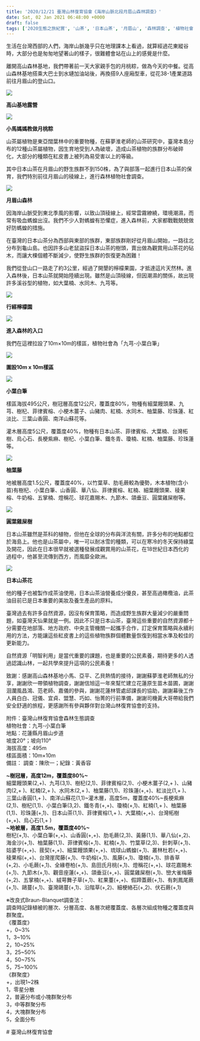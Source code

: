 ```yaml
---
title: '2020/12/21 臺灣山林復育協會《海岸山脈北段月眉山森林調查》'
date: Sat, 02 Jan 2021 06:48:00 +0000
draft: false
tags: ['2020生態之旅紀實', '山茶', '日本山茶', '月眉山', '森林調查', '植物社會', '樣區', '活動訊息', '海岸山脈', '臺灣山林復育協會']
---
```


生活在台灣西部的人們，海岸山脈幾乎只在地理課本上看過，就算經過花東縱谷時，大部分也是匆匆地望著山的樣子，很難體會站在山上的感覺是什麼。

離開高山森林基地，我們帶著前一天大家親手包的月桃粽，做為今天的中餐。從高山森林基地搭乘大巴士到水璉加油站後，再換搭9人座廂型車，從花38-1產業道路前往月眉山的登山口。

![](https://www.reforestation.tw/wp-content/uploads/2021/01/134342621_3965402190146058_2949830550251763431_n.jpg)

**高山基地露營**

![](https://www.reforestation.tw/wp-content/uploads/2021/01/133729877_3965402456812698_2266147719163944_o.jpg)

**小馬媽媽教做月桃粽**

山茶屬植物是東亞闊葉林中的重要物種，在蘇夢淮老師的山茶研究中，臺灣本島分布的12種山茶屬植物，因生育地受到人為破壞，造成山茶植物的族群分布破碎化，大部分的種類在紅皮書上被列為易受害以上的等級。

其中日本山茶在月眉山的野生族群不到150株，為了與部落一起進行日本山茶的保育，我們特別前往月眉山的稜線上，進行森林植物社會調查。

![](https://www.reforestation.tw/wp-content/uploads/2021/01/134972713_3965402576812686_3013860887190232816_o.jpg)

**月眉山森林**

因海岸山脈受到東北季風的影響，以致山頂稜線上，經常雲霧繚繞，環境潮濕，而常有吸血螞蝗出沒。我們不少人對螞蝗有恐懼症，進入森林前，大家都戰戰兢兢做好防螞蝗的措施。

在臺灣的日本山茶分為西部與東部的族群，東部族群剛好從月眉山開始，一路往北分布到龜山島。也因許多山老鼠盜採日本山茶的樹頭，賣出做為觀賞用山茶花的砧木，而讓大棵個體不斷減少，使野生族群的恢復更為困難！

我們從登山口一路走了約3公里，經過了開墾的檸檬果園，才抵達這片天然林。進入森林後，日本山茶就開始陸續出現。雖然是山頂稜線，但因潮濕的關係，故出現許多溪谷型的植物，如大葉楠、水同木、九芎等。

![](https://www.reforestation.tw/wp-content/uploads/2021/01/29448D28-E08E-4BB3-A097-F35C3BF0A8C2.jpg)

**行經檸檬園**

![](https://www.reforestation.tw/wp-content/uploads/2021/01/31D63006-A76A-422B-BC8C-AF94252EE4FD.jpg)

**進入森林的入口**

我們在這裡拉設了10m×10m的樣區，植物社會為「九芎-小葉白筆」

![](https://www.reforestation.tw/wp-content/uploads/2021/01/134972719_3965402590146018_9192590477380606352_o.jpg)

**圍設10m x 10m樣區**

![](https://www.reforestation.tw/wp-content/uploads/2021/01/135208288_3965402430146034_2623671833378048375_o.jpg)

**小葉白筆**

樣區海拔495公尺，樹冠層高度12公尺，覆蓋度80%，物種有細葉饅頭果、九芎、樹杞、菲律賓榕、小梗木薑子、山豬肉、紅楠、水同木、柚葉藤、珍珠蓮、紅淡比、三葉山香圓、南洋山蘇花等。

灌木層高度5公尺，覆蓋度40%，物種有日本山茶、菲律賓榕、大葉楠、台灣柘樹、烏心石、長梗紫麻、樹杞、小葉白筆、鐵冬青、瓊楠、紅楠、柚葉藤、珍珠蓮等。

![](https://www.reforestation.tw/wp-content/uploads/2021/01/柚葉藤.jpg)

**柚葉藤**

地被層高度1.5公尺，覆蓋度40%，以竹葉草、肋毛蕨較為優勢，木本植物(含小苗)有樹杞、小葉白筆、山香圓、華八仙、菲律賓榕、紅楠、細葉饅頭果、稜果榕、牛奶榕、五掌楠、燈稱花、球花嘉賜木、九節木、頜垂豆、圓葉雞屎樹等。

![](https://www.reforestation.tw/wp-content/uploads/2021/01/圓葉雞屎樹.jpg)

**圓葉雞屎樹**

日本山茶雖然是茶科的植物，但他在全球的分布與洋流有關，許多分布的地點都位於海島上。他也是山茶屬中，唯一可以耐冰雪的種類，可以在寒冷的冬天保持綠葉及開花，因此在日本很早就被選種發展成觀賞用的山茶花，在18世紀日本西化的過程中，他甚至流傳到西方，而風靡全歐洲。

![](https://www.reforestation.tw/wp-content/uploads/2021/01/134355013_3965402550146022_7096833853614528899_o.jpg)

**日本山茶花**

他的種子也被製作成茶油使用，日本山茶油營養成分優良，甚至高過橄欖油，此茶油目前已是日本重要的美妝及養生產品的原料。

臺灣過去有許多自然資源，因沒有保育策略，而造成野生族群大量減少的嚴重問題，如臺灣天仙果就是一例。因此不只是日本山茶，臺灣這些重要的自然資源都十分需要在地部落、地方政府、中央主管機關一起攜手合作，訂定保育策略與永續利用的方法，方能讓這些紅皮書上的這些植物族群個體數量恢復到相當水準及較佳的更新能力。

自然資源「明智利用」是當代重要的課題，也是重要的公民素養，期待更多的人透過認識山林，一起共學來提升這項的公民素養！

致謝：感謝高山森林基地小馬、亞平、乙貝熱情的接待，謝謝蘇夢淮老師無私的分享，謝謝欣一帶領植物調查，謝謝信旭這一年來幫忙建立花蓮原生苗木苗圃，謝謝洄瀾風昌鴻、范老師、嘉儀的參與，謝謝花蓮林管處邱課長的協助，謝謝幕後工作人員白白、冠儀、宜貞、盟慧、巧如、怡菁的行前準備，謝謝司機黃大哥帶給我們安全舒適的旅程，更感謝所有參與夥伴對台灣山林復育協會的支持。

附件：臺灣山林復育協會森林生態調查  
植物社會：九芎-小葉白筆  
地點：花蓮縣月眉山步道  
坡度20°；坡向110°  
海拔高度：495m  
樣區面積：10m×10m  
備註： 調查：陳欣一；紀錄：黃香容  
  
**~樹冠層，高度12m，覆蓋度80%~**  
細葉饅頭果(2,+)、九芎(3,1)、樹杞(2,1)、菲律賓榕(2,1)、小梗木薑子(2,+ )、山豬肉(2,+ )、紅楠(2,+ )、水同木(2,+ )、柚葉藤(1,1)、珍珠蓮(+,+)、紅淡比(1,+ )、三葉山香圓(1,+ )、南洋山蘇花(1,1)~灌木層，高度5m，覆蓋度40%~長梗紫麻(2,1)、樹杞(1,1)、小葉白筆(3,2)、鐵冬青(+,+)、瓊楠(+,1)、紅楠(1,+ )、柚葉藤(1,1)、珍珠蓮(+,1)、日本山茶(1,1)、菲律賓榕(1,+ )、大葉楠(+,+)、台灣柘樹(+,+)、烏心石(1,+ )  
**~地被層，高度1.5m，覆蓋度40%~**  
樹杞(+,1)、小葉白筆(+,+)、山香圓(+,+)、肋毛蕨(2,3)、黃藤(1,1)、華八仙(+,2)、海金沙(+,1)、柚葉藤(1,1)、菲律賓榕(+,1)、紅楠(+,1)、竹葉草(2,3)、針刺草(+,1)、姑婆芋(+,+)、菝契(+,+)、細葉饅頭果(+,+)、琉球山螞蝗(+,1)、叢林杜若(+,+)、稜果榕(+,+)、台灣崖爬藤(+,1)、牛奶榕(+,1)、風藤(+,1)、瓊楠(+,1)、排香草(+,2)、小毛蕨(+,1)、全緣卷柏(+,1)、島田氏月桃(+,1)、燈稱花(+,+)、球花嘉賜木(+,1)、九節木(+,1)、觀音座蓮(+,+)、頜垂豆(+,+)、圓葉雞屎樹(+,1)、巒大雀梅藤(+,2)、五掌楠(+,+)、絨萼舞子草(+,1)、紅果薹(+,+)、假蹄蓋蕨(+,1)、有刺鳳尾蕨(+,1)、鷗蔓(+,1)、臺灣鷗蔓(+,1)、沿階草(+,2)、細梗絡石(+,2)、伏石蕨(+,1)  
  
※改良式Braun-Blanquet調查法：  
調查時記錄植被的層次、分層高度、各層次總覆蓋度、各層次組成物種之覆蓋度與群聚度。  
《覆蓋度》  
+，0~3%  
1，3~10%  
2，10~25%  
3，25~50%  
4，50~75%  
5，75~100%  
《群聚度》  
+，出現1~2株  
1，零星分散  
2，普遍分布或小塊群聚分布  
3，中等群聚分布  
4，大塊群聚分布  
5，全面分布  
  
\# 臺灣山林復育協會